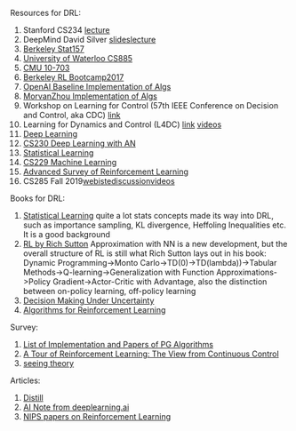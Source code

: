 Resources for DRL:

1. Stanford CS234 [lecture](https://www.youtube.com/playlist?list=PLoROMvodv4rOSOPzutgyCTapiGlY2Nd8u)
2. DeepMind David Silver [slides](http://www0.cs.ucl.ac.uk/staff/d.silver/web/Teaching.html)[lecture](https://www.youtube.com/playlist?list=PLqYmG7hTraZDM-OYHWgPebj2MfCFzFObQ)
3. [Berkeley Stat157](https://www.youtube.com/playlist?list=PLZSO_6-bSqHQHBCoGaObUljoXAyyqhpFW)
4. [University of Waterloo CS885](https://cs.uwaterloo.ca/~ppoupart/teaching/cs885-spring18/) 
5. [CMU 10-703](https://github.com/BaiLiping/BLP/tree/master/DRL/CMU10703)
6. [Berkeley RL Bootcamp2017](https://sites.google.com/view/deep-rl-bootcamp/lectures)
7. [OpenAI Baseline Implementation of Algs](https://github.com/openai/baselines)
8. [MorvanZhou Implementation of Algs](https://github.com/MorvanZhou/Reinforcement-learning-with-tensorflow)
9. Workshop on Learning for Control (57th IEEE Conference on Decision and Control, aka CDC) [link](https://kgatsis.github.io/learning_for_control_workshop_CDC2018/)
10. Learning for Dynamics and Control (L4DC) [link](https://l4dc.mit.edu/) [videos](https://www.youtube.com/playlist?list=PLYx2nCJDi_QFrGOmIM0ale8T_1Fqu8OIF)
11. [Deep Learning](http://deeplearning.cs.cmu.edu/)
12. [CS230 Deep Learning with AN](http://cs230.stanford.edu/)
13. [Statistical Learning](https://www.youtube.com/channel/UCGoxKRfTs0jQP52cfHCyyRQ)
14. [CS229 Machine Learning](http://cs229.stanford.edu/syllabus.html)
15. [Advanced Survey of Reinforcement Learning](http://web.stanford.edu/class/archive/cs/cs332/cs332.1182/#!syllabus.md)
16. CS285 Fall 2019[webiste](http://rail.eecs.berkeley.edu/deeprlcourse)[discussion](https://www.reddit.com/r/berkeleydeeprlcourse/)[videos](https://www.youtube.com/playlist?list=PLkFD6_40KJIwhWJpGazJ9VSj9CFMkb79A)

Books for DRL:

1. [Statistical Learning](https://github.com/BaiLiping/BLP/blob/master/DRL/Books/Statistical%20Learning.pdf) quite a lot stats concepts made its way into DRL, such as importance sampling, KL divergence, Heffoling Inequalities etc. It is a good background
2. [RL by Rich Sutton](https://github.com/BaiLiping/BLP/blob/master/DRL/Books/RLbook2018.pdf) Approximation with NN is a new development, but the overall structure of RL is still what Rich Sutton lays out in his book: Dynamic Programming->Monto Carlo->TD(0)->TD(lambda))->Tabular Methods->Q-learning->Generalization with Function Approximations->Policy Gradient->Actor-Critic with Advantage, also the distinction between on-policy learning, off-policy learning
3. [Decision Making Under Uncertainty](https://web.stanford.edu/class/aa228/cgi-bin/wp/)
4. [Algorithms for Reinforcement Learning](https://sites.ualberta.ca/~szepesva/RLBook.html)

Survey:
1. [List of Implementation and Papers of PG Algorithms](https://lilianweng.github.io/lil-log/2018/04/08/policy-gradient-algorithms.html#actor-critic)
2. [A Tour of Reinforcement Learning: The View from Continuous Control](https://github.com/BaiLiping/BLP/blob/master/DRL/Books/1806.09460.pdf)
3. [seeing theory](https://seeing-theory.brown.edu)

Articles:
1. [Distill](https://distill.pub/)
2. [AI Note from deeplearning.ai](https://www.deeplearning.ai/ai-notes/)
3. [NIPS papers on Reinforcement Learning](https://papers.nips.cc/search/?q=reinforcement+learning)

